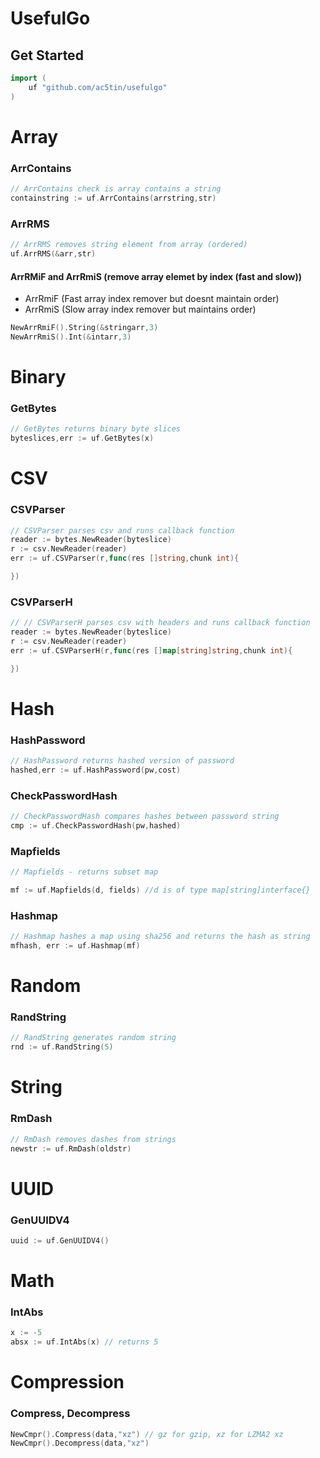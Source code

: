 # UsefulGo

## Get Started
```Go
import (
    uf "github.com/ac5tin/usefulgo"
)
```


# Array
### ArrContains
```Go
// ArrContains check is array contains a string
containstring := uf.ArrContains(arrstring,str)
```
### ArrRMS
```Go
// ArrRMS removes string element from array (ordered)
uf.ArrRMS(&arr,str)
```


#### ArrRMiF and ArrRmiS (remove array elemet by index (fast and slow))
- ArrRmiF (Fast array index remover but doesnt maintain order)
- ArrRmiS (Slow array index remover but maintains order)

```Go
NewArrRmiF().String(&stringarr,3)
NewArrRmiS().Int(&intarr,3)
```


# Binary
### GetBytes
```Go
// GetBytes returns binary byte slices
byteslices,err := uf.GetBytes(x)
```

# CSV
### CSVParser
```Go
// CSVParser parses csv and runs callback function
reader := bytes.NewReader(byteslice)
r := csv.NewReader(reader)
err := uf.CSVParser(r,func(res []string,chunk int){

})
```

### CSVParserH
```Go
// // CSVParserH parses csv with headers and runs callback function
reader := bytes.NewReader(byteslice)
r := csv.NewReader(reader)
err := uf.CSVParserH(r,func(res []map[string]string,chunk int){

})
```

# Hash
### HashPassword
```Go
// HashPassword returns hashed version of password
hashed,err := uf.HashPassword(pw,cost)
```
### CheckPasswordHash
```Go
// CheckPasswordHash compares hashes between password string
cmp := uf.CheckPasswordHash(pw,hashed)
```
### Mapfields
```Go
// Mapfields - returns subset map

mf := uf.Mapfields(d, fields) //d is of type map[string]interface{}
```

### Hashmap
```Go
// Hashmap hashes a map using sha256 and returns the hash as string
mfhash, err := uf.Hashmap(mf)
```

# Random
### RandString
```Go
// RandString generates random string
rnd := uf.RandString(5)
```



# String
### RmDash
```Go
// RmDash removes dashes from strings
newstr := uf.RmDash(oldstr)
```


# UUID
### GenUUIDV4
```Go
uuid := uf.GenUUIDV4()
```


# Math
### IntAbs
```Go
x := -5
absx := uf.IntAbs(x) // returns 5
```


# Compression
### Compress, Decompress
```Go
NewCmpr().Compress(data,"xz") // gz for gzip, xz for LZMA2 xz
NewCmpr().Decompress(data,"xz")
```